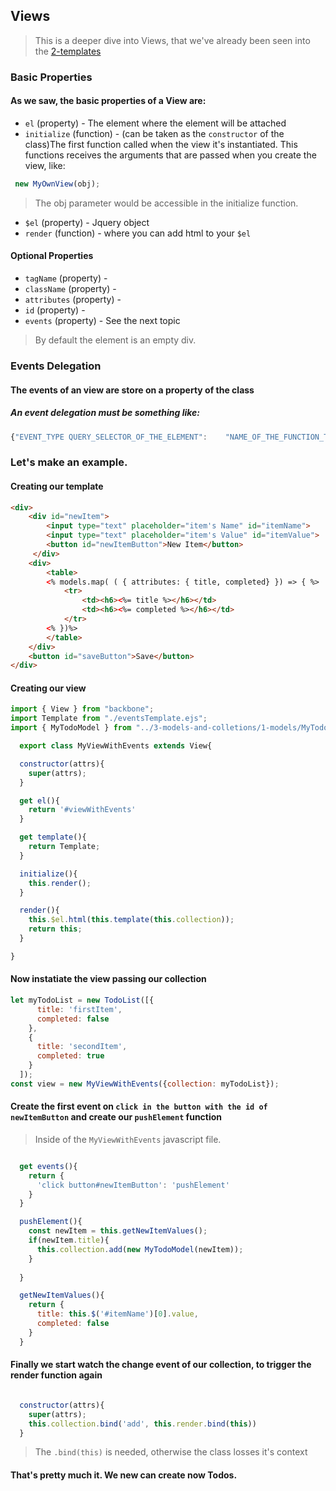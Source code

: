## Views
> This is a deeper dive into Views, that we've already been seen into the [2-templates](helpers/2-templates)

### Basic Properties

#### As we saw, the basic properties of a View are:
 * `el` (property) - The element where the element will be attached
 * `initialize` (function) - (can be taken as the `constructor` of the class)The first function called when the view it's instantiated. This functions receives  the arguments that are passed when you create the view, like:
 ```javascript
  new MyOwnView(obj);
 ```
 > The obj parameter would be accessible in the initialize function.

 * `$el` (property) - Jquery object
 * `render` (function) - where you can add html to your `$el`
#### Optional Properties
 * `tagName` (property) -
 * `className` (property) -
 * `attributes` (property) -
 * `id` (property) -
 * `events` (property) - See the next topic
 > By default the element is an empty div.

### Events Delegation

#### The events of an view are store on a property of the class
##### An event delegation must be something like:
```javascript 
{"EVENT_TYPE QUERY_SELECTOR_OF_THE_ELEMENT":    "NAME_OF_THE_FUNCTION_TO_BE_INVOLKED" } 
```

### Let's make an example.

#### Creating our template
```html
<div>
    <div id="newItem">
        <input type="text" placeholder="item's Name" id="itemName">
        <input type="text" placeholder="item's Value" id="itemValue">
        <button id="newItemButton">New Item</button>
     </div>
    <div>
        <table>
        <% models.map( ( { attributes: { title, completed} }) => { %>
            <tr>
                <td><h6><%= title %></h6></td>
                <td><h6><%= completed %></h6></td>
            </tr>
        <% })%>
        </table>
    </div>
    <button id="saveButton">Save</button>
</div>
```
#### Creating our view

```javascript
import { View } from "backbone";
import Template from "./eventsTemplate.ejs";
import { MyTodoModel } from "../3-models-and-colletions/1-models/MyTodoModel";

  export class MyViewWithEvents extends View{

  constructor(attrs){
    super(attrs);
  }

  get el(){
    return '#viewWithEvents'
  }

  get template(){
    return Template;
  }

  initialize(){
    this.render();
  }

  render(){
    this.$el.html(this.template(this.collection));
    return this;
  }

}

```
#### Now instatiate the view passing our collection
```javascript 
let myTodoList = new TodoList([{
      title: 'firstItem',
      completed: false
    },
    {
      title: 'secondItem',
      completed: true
    }
  ]);
const view = new MyViewWithEvents({collection: myTodoList});

```

#### Create the first event on `click in the button with the id of newItemButton` and create our `pushElement` function

> Inside of the `MyViewWithEvents` javascript file.
```javascript

  get events(){
    return {
      'click button#newItemButton': 'pushElement'
    }
  }

  pushElement(){
    const newItem = this.getNewItemValues();
    if(newItem.title){
      this.collection.add(new MyTodoModel(newItem));
    }
    
  }

  getNewItemValues(){
    return { 
      title: this.$('#itemName')[0].value,
      completed: false
    }
  }

```
#### Finally we start watch the change event of our collection, to trigger the render function again

```javascript

  constructor(attrs){
    super(attrs);
    this.collection.bind('add', this.render.bind(this))
  }

```
> The `.bind(this)` is needed, otherwise the class losses it's context

#### That's pretty much it. We new can create now Todos.


